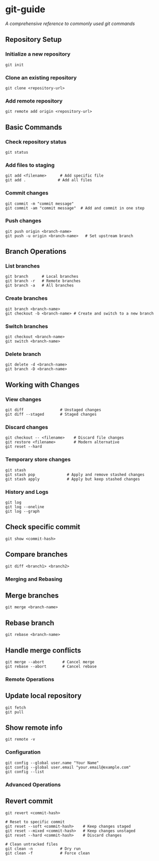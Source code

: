 # git-guide
*A comprehensive reference to commonly used git commands*

## Repository Setup

### Initialize a new repository
```git
git init
```
### Clone an existing repository
```git
git clone <repository-url>
```
### Add remote repository
```git
git remote add origin <repository-url>
```
## Basic Commands

### Check repository status
```git
git status
```
### Add files to staging
```git
git add <filename>      # Add specific file
git add .              # Add all files
```
### Commit changes
```git
git commit -m "commit message"
git commit -am "commit message"  # Add and commit in one step    
```
### Push changes
```git
git push origin <branch-name>
git push -u origin <branch-name>   # Set upstream branch
```
## Branch Operations

### List branches
```git
git branch      # Local branches
git branch -r   # Remote branches
git branch -a   # All branches
```
### Create branches
```git
git branch <branch-name>
git checkout -b <branch-name> # Create and switch to a new branch
```
### Switch branches
```git
git checkout <branch-name>
git switch <branch-name>
```
### Delete branch
```git
git delete -d <branch-name>
git branch -D <branch-name>
```

## Working with Changes

### View changes
```git
git diff                # Unstaged changes
git diff --staged       # Staged changes
```
### Discard changes
```git
git checkout -- <filename>    # Discard file changes
git restore <filename>        # Modern alternative
git reset --hard    
```
### Temporary store changes
```git
git stash
git stash pop              # Apply and remove stashed changes
git stash apply            # Apply but keep stashed changes
```
### History and Logs
```git
git log
git log --oneline
git log --graph
```
## Check specific commit
```git
git show <commit-hash>
```
## Compare branches
```git
git diff <branch1> <branch2>
```
### Merging and Rebasing
## Merge branches
```
git merge <branch-name>
```
## Rebase branch
```
git rebase <branch-name>
```
## Handle merge conflicts
```git
git merge --abort        # Cancel merge
git rebase --abort       # Cancel rebase
```

### Remote Operations

## Update local repository
```git
git fetch
git pull
```
## Show remote info
```git
git remote -v
```

### Configuration
```git
git config --global user.name "Your Name"
git config --global user.email "your.email@example.com"
git config --list
```
### Advanced Operations
## Revert commit
```git
git revert <commit-hash>

# Reset to specific commit
git reset --soft <commit-hash>    # Keep changes staged
git reset --mixed <commit-hash>   # Keep changes unstaged
git reset --hard <commit-hash>    # Discard changes

# Clean untracked files
git clean -n            # Dry run
git clean -f            # Force clean
```
